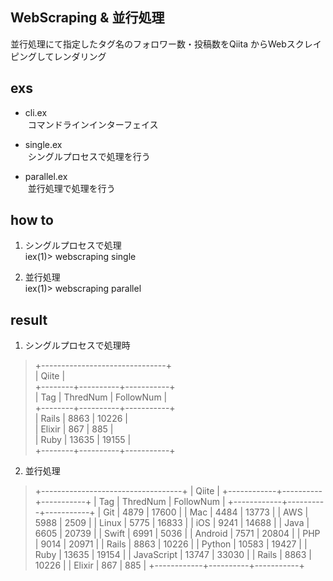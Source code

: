 ## WebScraping & 並行処理
並行処理にて指定したタグ名のフォロワー数・投稿数をQiita からWebスクレイピングしてレンダリング

## exs
- cli.ex  
  コマンドラインインターフェイス

- single.ex  
  シングルプロセスで処理を行う

- parallel.ex  
  並行処理で処理を行う

## how to
1. シングルプロセスで処理  
iex(1)> webscraping single

2. 並行処理  
iex(1)> webscraping parallel

## result
1. シングルプロセスで処理時  
> +-------------------------------+  
> |             Qiite             |  
> +--------+----------+-----------+  
> | Tag    | ThredNum | FollowNum |  
> +--------+----------+-----------+  
> | Rails  | 8863     | 10226     |  
> | Elixir | 867      | 885       |  
> | Ruby   | 13635    | 19155     |  
> +--------+----------+-----------+  
> 

2. 並行処理  
> +-----------------------------------+
> |               Qiite               |
> +------------+----------+-----------+
> | Tag        | ThredNum | FollowNum |
> +------------+----------+-----------+
> | Git        | 4879     | 17600     |
> | Mac        | 4484     | 13773     |
> | AWS        | 5988     | 2509      |
> | Linux      | 5775     | 16833     |
> | iOS        | 9241     | 14688     |
> | Java       | 6605     | 20739     |
> | Swift      | 6991     | 5036      |
> | Android    | 7571     | 20804     |
> | PHP        | 9014     | 20971     |
> | Rails      | 8863     | 10226     |
> | Python     | 10583    | 19427     |
> | Ruby       | 13635    | 19154     |
> | JavaScript | 13747    | 33030     |
> | Rails      | 8863     | 10226     |
> | Elixir     | 867      | 885       |
> +------------+----------+-----------+
> 

#


